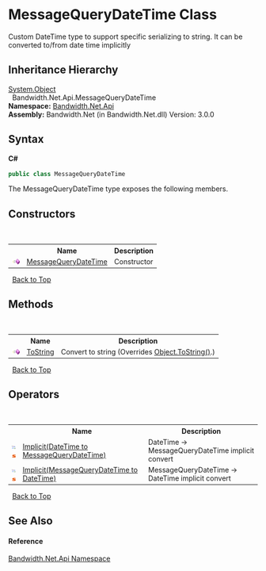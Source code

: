 ﻿# MessageQueryDateTime Class
 

Custom DateTime type to support specific serializing to string. It can be converted to/from date time implicitly


## Inheritance Hierarchy
<a href="http://msdn2.microsoft.com/en-us/library/e5kfa45b" target="_blank">System.Object</a><br />&nbsp;&nbsp;Bandwidth.Net.Api.MessageQueryDateTime<br />
**Namespace:**&nbsp;<a href ="N_Bandwidth_Net_Api.md">Bandwidth.Net.Api</a><br />**Assembly:**&nbsp;Bandwidth.Net (in Bandwidth.Net.dll) Version: 3.0.0

## Syntax

**C#**<br />
``` C#
public class MessageQueryDateTime
```

The MessageQueryDateTime type exposes the following members.


## Constructors
&nbsp;<table><tr><th></th><th>Name</th><th>Description</th></tr><tr><td>![Public method](media/pubmethod.gif "Public method")</td><td><a href ="M_Bandwidth_Net_Api_MessageQueryDateTime__ctor.md">MessageQueryDateTime</a></td><td>
Constructor</td></tr></table>&nbsp;
<a href="#messagequerydatetime-class">Back to Top</a>

## Methods
&nbsp;<table><tr><th></th><th>Name</th><th>Description</th></tr><tr><td>![Public method](media/pubmethod.gif "Public method")</td><td><a href ="M_Bandwidth_Net_Api_MessageQueryDateTime_ToString.md">ToString</a></td><td>
Convert to string
 (Overrides <a href="http://msdn2.microsoft.com/en-us/library/7bxwbwt2" target="_blank">Object.ToString()</a>.)</td></tr></table>&nbsp;
<a href="#messagequerydatetime-class">Back to Top</a>

## Operators
&nbsp;<table><tr><th></th><th>Name</th><th>Description</th></tr><tr><td>![Public operator](media/puboperator.gif "Public operator")![Static member](media/static.gif "Static member")</td><td><a href ="M_Bandwidth_Net_Api_MessageQueryDateTime_op_Implicit_1.md">Implicit(DateTime to MessageQueryDateTime)</a></td><td>
DateTime -> MessageQueryDateTime implicit convert</td></tr><tr><td>![Public operator](media/puboperator.gif "Public operator")![Static member](media/static.gif "Static member")</td><td><a href ="M_Bandwidth_Net_Api_MessageQueryDateTime_op_Implicit.md">Implicit(MessageQueryDateTime to DateTime)</a></td><td>
MessageQueryDateTime -> DateTime implicit convert</td></tr></table>&nbsp;
<a href="#messagequerydatetime-class">Back to Top</a>

## See Also


#### Reference
<a href ="N_Bandwidth_Net_Api.md">Bandwidth.Net.Api Namespace</a><br />